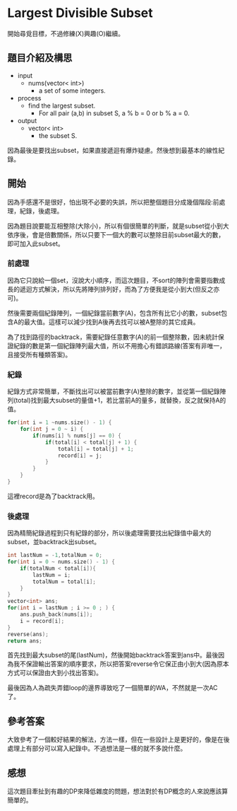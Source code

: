 # Largest Divisible Subset
開始尋覓目標，不過修練(X)興趣(O)繼續。
## 題目介紹及構思
- input
  - nums(vector< int>)
    - a set of some integers.
- process
  - find the largest subset.
    - For all pair (a,b) in subset S,  a % b = 0 or b % a = 0.
- output
  - vector< int>
    - the subset S.

因為最後是要找出subset，如果直接遞迴有爆炸疑慮。然後想到最基本的線性紀錄。

## 開始
因為手感還不是很好，怕出現不必要的失誤，所以把整個題目分成幾個階段:前處理，紀錄，後處理。

因為題目說要能互相整除(大除小)，所以有個很簡單的判斷，就是subset從小到大依序後，會是倍數關係，所以只要下一個大的數可以整除目前subset最大的數，即可加入此subset。

### 前處理
因為它只說給一個set，沒說大小順序，而這次題目，不sort的陣列會需要指數成長的遞迴方式解決，所以先將陣列排列好，而為了方便我是從小到大(但反之亦可)。

然後需要兩個紀錄陣列，一個紀錄當前數字(A)，包含所有比它小的數，subset包含A的最大值。這樣可以減少找到A後再去找可以被A整除的其它成員。

為了找到路徑的backtrack，需要紀錄任意數字(A)的前一個整除數，因未統計保證紀錄的數是第一個紀錄陣列最大值，所以不用擔心有錯誤路線(答案有非唯一，且接受所有種類答案)。

### 紀錄
紀錄方式非常簡單，不斷找出可以被當前數字(A)整除的數字，並從第一個紀錄陣列(total)找到最大subset的量值+1，若比當前A的量多，就替換，反之就保持A的值。

```C++ = 
for(int i = 1 ~nums.size() - 1) {
    for(int j = 0 ~ i) {
        if(nums[i] % nums[j] == 0) {
            if(total[i] < total[j] + 1) {
                total[i] = total[j] + 1;
                record[i] = j;
            }
        }
    }
}
```

這裡record是為了backtrack用。

### 後處理
因為精簡紀錄過程到只有紀錄的部分，所以後處理需要找出紀錄值中最大的subset，並backtrack出subset。

```C++ = 
int lastNum = -1,totalNum = 0;
for(int i = 0 ~ nums.size() - 1) {
    if(totalNum < total[i]){
        lastNum = i;
        totalNum = total[i];
    }
}
vector<int> ans;
for(int i = lastNum ; i >= 0 ; ) {
    ans.push_back(nums[i]);
    i = record[i];
}
reverse(ans);
return ans;
```

首先找到最大subset的尾(lastNum)，然後開始backtrack答案到ans中。最後因為我不保證輸出答案的順序要求，所以把答案reverse令它保正由小到大(因為原本方式可以保證由大到小找出答案)。

最後因為人為疏失弄錯loop的邊界導致吃了一個簡單的WA，不然就是一次AC了。

## 參考答案
大致參考了一個較好結果的解法，方法一樣，但在一些設計上是更好的，像是在後處理上有部分可以寫入紀錄中。不過想法是一樣的就不多說什麼。

## 感想
這次題目牽扯到有趣的DP來降低雜度的問題，想法對於有DP概念的人來說應該算簡單的。